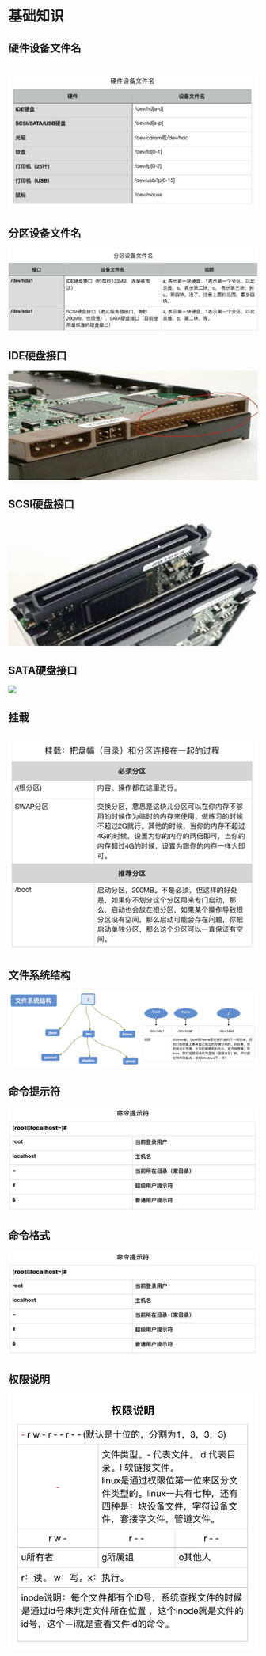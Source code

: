 # 基础知识

## 硬件设备文件名
  ![](./Image_file/Linux-硬件设备文件名.png)
  
## 分区设备文件名
  ![](./Image_file/分区设备文件名.png)

## IDE硬盘接口
  ![](./Image_file/IDE硬盘接口.png)

## SCSI硬盘接口
  ![](./Image_file/SCSI硬盘接口.png)

## SATA硬盘接口
  ![](./Image_file/SATA硬盘接口.png)
  
## 挂载
  ![](./Image_file/挂载.png)
  
## 文件系统结构
  ![](./Image_file/文件系统结构.png)

## 命令提示符
  ![](./Image_file/命令提示符.png)

## 命令格式
  ![](./Image_file/命令提示符.png)
  
## 权限说明
  ![](./Image_file/权限说明.png)
